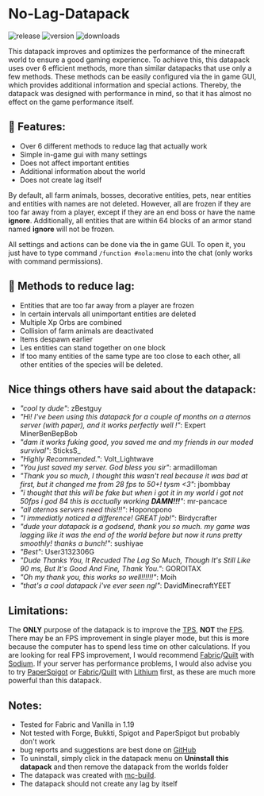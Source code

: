 # No-Lag-Datapack

![release](https://img.shields.io/github/v/release/2mal3/No-Lag-Datapack?style=flat-square) ![version](https://img.shields.io/badge/Minecraft-1.19-orange?style=flat-square) ![downloads](https://img.shields.io/github/downloads/2mal3/No-Lag-Datapack/total?style=flat-square)

This datapack improves and optimizes the performance of the minecraft world to ensure a good gaming experience.
To achieve this, this datapack uses over 6 efficient methods, more than similar datapacks that use only a few methods.
These methods can be easily configured via the in game GUI, which provides additional information and special actions.
Thereby, the datapack was designed with performance in mind, so that it has almost no effect on the game performance itself.

## 📖 Features:

- Over 6 different methods to reduce lag that actually work
- Simple in-game gui with many settings
- Does not affect important entities
- Additional information about the world
- Does not create lag itself

By default, all farm animals, bosses, decorative entities, pets, near entities and entities with names are not deleted. However, all are frozen if they are too far away from a player, except if they are an end boss or have the name **ignore**.
Additionally, all entities that are within 64 blocks of an armor stand named **ignore** will not be frozen.

All settings and actions can be done via the in game GUI. To open it, you just have to type command `/function #nola:menu` into the chat (only works with command permissions).

## 📝 Methods to reduce lag:

- Entities that are too far away from a player are frozen
- In certain intervals all unimportant entities are deleted
- Multiple Xp Orbs are combined
- Collision of farm animals are deactivated
- Items despawn earlier
- Les entities can stand together on one block
- If too many entities of the same type are too close to each other, all other entities of the species will be deleted.

## Nice things others have said about the datapack:

- _"cool ty dude"_: zBestguy
- _"Hi! I've been using this datapack for a couple of months on a aternos server (with paper), and it works perfectly well !"_: Expert MinerBenBepBob
- _"dam it works fuking good, you saved me and my friends in our moded survival"_: SticksS\_
- _"Highly Recommended."_: Volt_Lightwave
- _"You just saved my server. God bless you sir"_: armadilloman
- _"Thank you so much, I thought this wasn't real because it was bad at first, but it changed me from 28 fps to 50+! tysm <3"_: jbombbay
- _"i thought that this will be fake but when i got it in my world i got not 50fps i god 84 this is acctually working **DAMN!!!**"_: mr-pancace
- _"all aternos servers need this!!!"_: Hoponopono
- _"I immediatly noticed a difference! GREAT job!"_: Birdycrafter
- _"dude your datapack is a godsend, thank you so much. my game was lagging like it was the end of the world before but now it runs pretty smoothly! thanks a bunch!"_: sushiyae
- _"Best"_: User3132306G
- _"Dude Thanks You, It Recuded The Lag So Much, Though It's Still Like 90 ms, But It's Good And Fine, Thank You."_: GOROITAX
- _"Oh my thank you, this works so well!!!!!!"_: Moih
- _"that's a cool datapack i've ever seen ngl"_: DavidMinecraftYEET

## Limitations:

The **ONLY** purpose of the datapack is to improve the [TPS](https://minecraft.fandom.com/wiki/Tick), **NOT** the [FPS](https://en.wikipedia.org/wiki/Frame_rate). There may be an FPS improvement in single player mode, but this is more because the computer has to spend less time on other calculations. If you are looking for real FPS improvement, I would recommend [Fabric](https://fabricmc.net/)/[Quilt](https://quiltmc.org/) with [Sodium](https://modrinth.com/mod/sodium).
If your server has performance problems, I would also advise you to try [PaperSpigot](https://papermc.io/) or [Fabric](https://fabricmc.net/)/[Quilt](https://quiltmc.org/) with [Lithium](https://modrinth.com/mod/lithium) first, as these are much more powerful than this datapack.

## Notes:

- Tested for Fabric and Vanilla in 1.19
- Not tested with Forge, Bukkti, Spigot and PaperSpigot but probably don't work
- bug reports and suggestions are best done on [GitHub](https://github.com/2mal3/No-Lag-Datapack/issues)
- To uninstall, simply click in the datapack menu on **Uninstall this datapack** and then remove the datapack from the worlds folder
- The datapack was created with [mc-build](https://github.com/mc-build/mc-build).
- The datapack should not create any lag by itself
